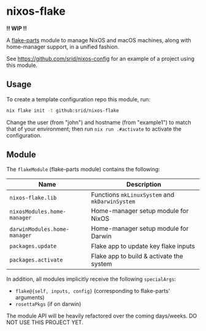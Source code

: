 # nixos-flake

**!! WIP !!**

A [flake-parts](https://flake.parts/) module to manage NixOS and macOS machines, along with home-manager support, in a unified fashion.

See https://github.com/srid/nixos-config for an example of a project using this module.

## Usage

To create a template configuration repo this module, run:

```sh
nix flake init -t github:srid/nixos-flake
```

Change the user (from "john") and hostname (from "example1") to match that of your environment; then run `nix run .#activate` to activate the configuration.

## Module

The `flakeModule` (flake-parts module) contains the following:

| Name                         | Description                                    |
| ---------------------------- | ---------------------------------------------- |
| `nixos-flake.lib`             | Functions `mkLinuxSystem` and `mkDarwinSystem` |
| `nixosModules.home-manager`  | Home-manager setup module for NixOS            |
| `darwinModules.home-manager` | Home-manager setup module for Darwin           |
| `packages.update`            | Flake app to update key flake inputs            |
| `packages.activate`          | Flake app to build & activate the system       |

In addition, all modules implicitly receive the following `specialArgs`:

- `flake@{self, inputs, config}` (corresponding to flake-parts' arguments)
- `rosettaPkgs` (if on darwin)

The module API will be heavily refactored over the coming days/weeks. DO NOT USE THIS PROJECT YET.
